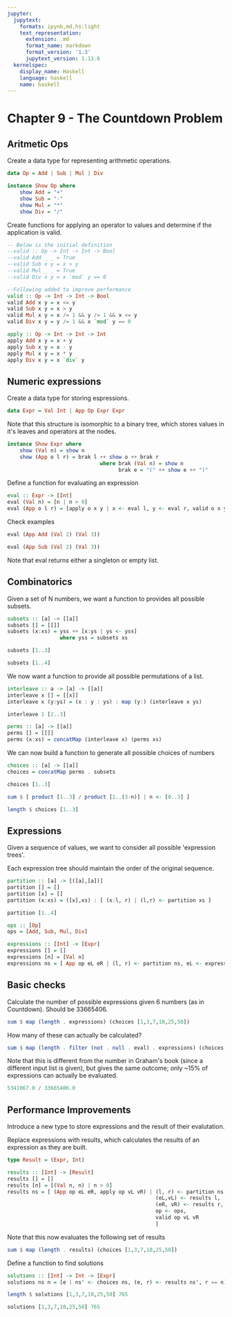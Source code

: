 ```yaml
---
jupyter:
  jupytext:
    formats: ipynb,md,hs:light
    text_representation:
      extension: .md
      format_name: markdown
      format_version: '1.3'
      jupytext_version: 1.13.6
  kernelspec:
    display_name: Haskell
    language: haskell
    name: haskell
---
```


# Chapter 9 - The Countdown Problem 


## Aritmetic Ops


Create a data type for representing arithmetic operations. 

```haskell
data Op = Add | Sub | Mul | Div
```

```haskell
instance Show Op where
    show Add = "+"
    show Sub = "-"
    show Mul = "*"
    show Div = "/"
```

Create functions for applying an operator to values and determine if the application is valid.

```haskell
-- Below is the initial definition
--valid :: Op -> Int -> Int -> Bool
--valid Add _ _ = True
--valid Sub x y = x > y
--valid Mul _ _ = True
--valid Div x y = x `mod` y == 0

--Following added to improve performance
valid :: Op -> Int -> Int -> Bool
valid Add x y = x <= y
valid Sub x y = x > y
valid Mul x y = x /= 1 && y /= 1 && x <= y 
valid Div x y = y /= 1 && x `mod` y == 0
```

```haskell
apply :: Op -> Int -> Int -> Int
apply Add x y = x + y
apply Sub x y = x - y
apply Mul x y = x * y
apply Div x y = x `div` y
```

## Numeric expressions 


Create a data type for storing espressions.

```haskell
data Expr = Val Int | App Op Expr Expr
```

Note that this structure is isomorphic to a binary tree, which stores values in it's leaves and operators at the nodes.

```haskell
instance Show Expr where
    show (Val n) = show n
    show (App o l r) = brak l ++ show o ++ brak r
                              where brak (Val n) = show n
                                    brak e = "(" ++ show e ++ ")"
```

Define a function for evaluating an expression

```haskell
eval :: Expr -> [Int]
eval (Val n) = [n | n > 0]
eval (App o l r) = [apply o x y | x <- eval l, y <- eval r, valid o x y]
```

Check examples

```haskell
eval (App Add (Val 2) (Val 3))
```

```haskell
eval (App Sub (Val 2) (Val 3))
```

Note that eval returns either a singleton or empty list.


## Combinatorics 


Given a set of N numbers, we want a function to provides all possible subsets.

```haskell
subsets :: [a] -> [[a]]
subsets [] = [[]]
subsets (x:xs) = yss ++ [x:ys | ys <- yss]
                 where yss = subsets xs

```

```haskell
subsets [1..3]
```

```haskell
subsets [1..4]
```

We now want a function to provide all possible permutations of a list.

```haskell
interleave :: a -> [a] -> [[a]]
interleave x [] = [[x]]
interleave x (y:ys) = (x : y : ys) : map (y:) (interleave x ys) 
```

```haskell
interleave 1 [2..3]
```

```haskell
perms :: [a] -> [[a]]
perms [] = [[]]
perms (x:xs) = concatMap (interleave x) (perms xs)
```

We can now build a function to generate all possible choices of numbers

```haskell
choices :: [a] -> [[a]]
choices = concatMap perms . subsets
```

```haskell
choices [1..3]
```

```haskell
sum $ [ product [1..3] / product [1..(3-n)] | n <- [0..3] ]
```

```haskell
length $ choices [1..3]
```

## Expressions 


Given a sequence of values, we want to consider all possible 'expression trees'.

Each expression tree should maintain the order of the original sequence.

```haskell
partition :: [a] -> [([a],[a])]
partition [] = []
partition [x] = []
partition (x:xs) = ([x],xs) : [ (x:l, r) | (l,r) <- partition xs ]
```

```haskell
partition [1..4]
```

```haskell
ops :: [Op]
ops = [Add, Sub, Mul, Div]
```

```haskell
expressions :: [Int] -> [Expr]
expressions [] = []
expressions [n] = [Val n]
expressions ns = [ App op eL eR | (l, r) <- partition ns, eL <- expressions l, eR <- expressions r, op <- ops]
```

## Basic checks 


Calculate the number of possible expressions given 6 numbers (as in Countdown). Should be 33665406.

```haskell
sum $ map (length . expressions) (choices [1,3,7,10,25,50])
```

How many of these can actually be calculated?

```haskell
sum $ map (length . filter (not . null . eval) . expressions) (choices [1,3,7,10,25,50])
```

Note that this is different from the number in Graham's book (since a different input list is given), but gives the same outcome; only ~15% of expressions can actually be evaluated.

```haskell
5341067.0 / 33665406.0
```

## Performance Improvements 


Introduce a new type to store expressions and the result of their evalutation.

Replace expressions with results, which calculates the results of an expression as they are built.

```haskell
type Result = (Expr, Int)
```

```haskell
results :: [Int] -> [Result]
results [] = []
results [n] = [(Val n, n) | n > 0]
results ns = [ (App op eL eR, apply op vL vR) | (l, r) <- partition ns, 
                                                (eL,vL) <- results l, 
                                                (eR, vR) <- results r, 
                                                op <- ops,
                                                valid op vL vR
                                                ]
```

Note that this now evaluates the following set of results

```haskell
sum $ map (length . results) (choices [1,3,7,10,25,50])
```

Define a function to find solutions

```haskell
solutions :: [Int] -> Int -> [Expr]
solutions ns n = [e | ns' <- choices ns, (e, r) <- results ns', r == n]
```

```haskell
length $ solutions [1,3,7,10,25,50] 765
```

```haskell
solutions [1,3,7,10,25,50] 765
```

